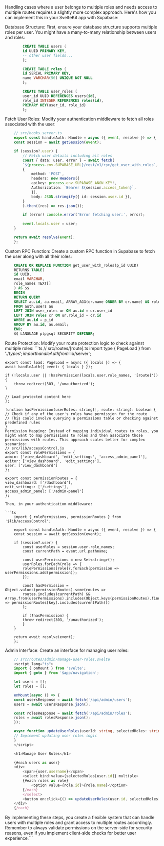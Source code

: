 Handling cases where a user belongs to multiple roles and needs access to multiple routes requires a slightly more complex approach. Here's how you can implement this in your SvelteKit app with Supabase:

Database Structure: First, ensure your database structure supports multiple roles per user. You might have a many-to-many relationship between users and roles:
```sql
        CREATE TABLE users (
        id UUID PRIMARY KEY,
        -- other user fields...
        );

        CREATE TABLE roles (
        id SERIAL PRIMARY KEY,
        name VARCHAR(50) UNIQUE NOT NULL
        );

        CREATE TABLE user_roles (
        user_id UUID REFERENCES users(id),
        role_id INTEGER REFERENCES roles(id),
        PRIMARY KEY(user_id, role_id)
        );
```
Fetch User Roles: Modify your authentication middleware to fetch all roles associated with the user:
```ts
    // src/hooks.server.ts
    export const handleAuth: Handle = async ({ event, resolve }) => {
    const session = await getSession(event);

    if (session?.user) {
        // Fetch user details including all roles
        const { data: user, error } = await fetch(
        `${process.env.SUPABASE_URL}/rest/v1/rpc/get_user_with_roles`,
        {
            method: 'POST',
            headers: new Headers({
            apikey: process.env.SUPABASE_ANON_KEY!,
            Authorization: `Bearer ${session.access_token}`,
            }),
            body: JSON.stringify({ id: session.user.id }),
        }
        ).then((res) => res.json());

        if (error) console.error('Error fetching user:', error);
        
        event.locals.user = user;
    }

    return await resolve(event);
    };
```

Custom RPC Function: Create a custom RPC function in Supabase to fetch the user along with all their roles:
```sql
    CREATE OR REPLACE FUNCTION get_user_with_roles(p_id UUID)
    RETURNS TABLE(
    id UUID,
    email VARCHAR,
    role_names TEXT[]
    ) AS $$
    BEGIN
    RETURN QUERY
    SELECT au.id, au.email, ARRAY_AGG(cr.name ORDER BY cr.name) AS role_names
    FROM auth.users au
    LEFT JOIN user_roles ur ON au.id = ur.user_id
    LEFT JOIN roles cr ON ur.role_id = cr.id
    WHERE au.id = p_id
    GROUP BY au.id, au.email;
    END;
    $$ LANGUAGE plpgsql SECURITY DEFINER;
```
Route Protection: Modify your route protection logic to check against multiple roles:
    ```ts
    // src/routes/[route].ts
    import type { PageLoad } from './$types';
    import { handleAuth } from '$lib/server';

    export const load: PageLoad = async ({ locals }) => {
    await handleAuth({ event: { locals } });

    if (!locals.user || !hasPermission(locals.user.role_names, '[route]')) {
        throw redirect(303, '/unauthorized');
    }

    // Load protected content here
    };

    function hasPermission(userRoles: string[], route: string): boolean {
    // Check if any of the user's roles have permission for the route
    // This could involve querying a permissions table or checking against predefined rules
    }
    Permission Mapping: Instead of mapping individual routes to roles, you might want to map permissions to roles and then associate those permissions with routes. This approach scales better for complex scenarios:
    // src/lib/accessControl.js
    export const rolePermissions = {
    admin: ['view_dashboard', 'edit_settings', 'access_admin_panel'],
    editor: ['view_dashboard', 'edit_settings'],
    user: ['view_dashboard']
    };

    export const permissionRoutes = {
    view_dashboard: ['/dashboard'],
    edit_settings: ['/settings'],
    access_admin_panel: ['/admin-panel']
    };
```
Then, in your authentication middleware:

```ts
    import { rolePermissions, permissionRoutes } from '$lib/accessControl';

    export const handleAuth: Handle = async ({ event, resolve }) => {
    const session = await getSession(event);

    if (session?.user) {
        const userRoles = session.user.role_names;
        const currentPath = event.url.pathname;

        const userPermissions = new Set<string>();
        userRoles.forEach(role => {
        rolePermissions[role]?.forEach(permission => userPermissions.add(permission));
        });

        const hasPermission = Object.values(permissionRoutes).some(routes =>
        routes.includes(currentPath) && Array.from(userPermissions).includes(Object.keys(permissionRoutes).find(key => permissionRoutes[key].includes(currentPath)))
        );

        if (!hasPermission) {
        throw redirect(303, '/unauthorized');
        }
    }

    return await resolve(event);
    };
```
Admin Interface: Create an interface for managing user roles:
```ts
    // src/routes/admin/manage-user-roles.svelte
    <script lang="ts">
    import { onMount } from 'svelte';
    import { goto } from '$app/navigation';

    let users = [];
    let roles = [];

    onMount(async () => {
    const usersResponse = await fetch('/api/admin/users');
    users = await usersResponse.json();

    const rolesResponse = await fetch('/api/admin/roles');
    roles = await rolesResponse.json();
    });

    async function updateUserRoles(userId: string, selectedRoles: string[]) {
    // Implement updating user roles logic
    }
    </script>

    <h1>Manage User Roles</h1>

    {#each users as user}
    <div>
        <span>{user.username}</span>
        <select bind:value={selectedRoles[user.id]} multiple>
        {#each roles as role}
            <option value={role.id}>{role.name}</option>
        {/each}
        </select>
        <button on:click={() => updateUserRoles(user.id, selectedRoles[user.id])}>Save</button>
    </div>
    {/each}
```
By implementing these steps, you create a flexible system that can handle users with multiple roles and grant access to multiple routes accordingly. Remember to always validate permissions on the server-side for security reasons, even if you implement client-side checks for better user experience.```